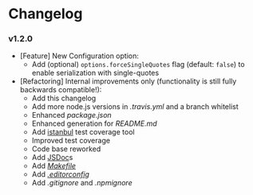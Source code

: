 # Changelog

### v1.2.0

- [Feature] New Configuration option:
    - Add (optional) `options.forceSingleQuotes` flag (default: `false`) to enable serialization with single-quotes
- [Refactoring] Internal improvements only (functionality is still fully backwards compatible!):
    - Add this changelog
    - Add more node.js versions in _.travis.yml_ and a branch whitelist
    - Enhanced _package.json_
    - Enhanced generation for _README.md_
    - Add [istanbul](https://www.npmjs.com/package/istanbul) test coverage tool
    - Improved test coverage
    - Code base reworked
    - Add [JSDoc](http://usejsdoc.org/)s
    - Add [_Makefile_](https://www.gnu.org/software/make/manual/make.html)
    - Add [_.editorconfig_](http://editorconfig.org/)
    - Add _.gitignore_ and _.npmignore_
